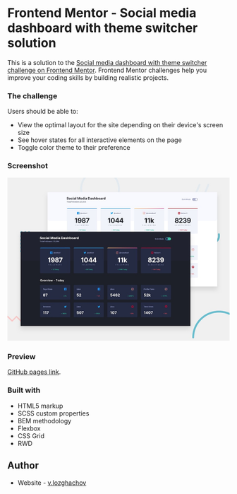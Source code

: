 # Frontend Mentor - Social media dashboard with theme switcher solution

This is a solution to the
[Social media dashboard with theme switcher challenge on Frontend Mentor](https://www.frontendmentor.io/challenges/social-media-dashboard-with-theme-switcher-6oY8ozp_H).
Frontend Mentor challenges help you improve your coding skills by building realistic projects.

### The challenge

Users should be able to:

- View the optimal layout for the site depending on their device's screen size
- See hover states for all interactive elements on the page
- Toggle color theme to their preference

### Screenshot

![](./design/desktop-preview.jpg)

### Preview
[GitHub pages link](https://valerii-frontend.github.io/dashboardToogle).

### Built with

- HTML5 markup
- SCSS custom properties
- BEM methodology
- Flexbox
- CSS Grid
- RWD

## Author

- Website - [v.lozghachov](https://www.instagram.com/valerii_from_earth/)
